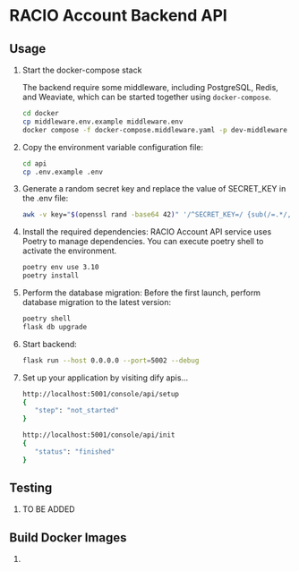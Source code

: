 # RACIO Account Backend API

## Usage

1. Start the docker-compose stack

   The backend require some middleware, including PostgreSQL, Redis, and Weaviate, which can be started together using `docker-compose`.

   ```bash
   cd docker
   cp middleware.env.example middleware.env
   docker compose -f docker-compose.middleware.yaml -p dev-middleware up -d
   ```

2. Copy the environment variable configuration file:

   ```bash
   cd api
   cp .env.example .env
   ```

3. Generate a random secret key and replace the value of SECRET_KEY in the .env file:

   ```bash
   awk -v key="$(openssl rand -base64 42)" '/^SECRET_KEY=/ {sub(/=.*/, "=" key)} 1' .env > temp_env && mv temp_env .env
   ```

4. Install the required dependencies:
   RACIO Account API service uses Poetry to manage dependencies. You can execute poetry shell to activate the environment.

   ```bash
   poetry env use 3.10
   poetry install    
   ```

5. Perform the database migration:
   Before the first launch, perform database migration to the latest version:

   ```bash
   poetry shell
   flask db upgrade
   ```

6. Start backend:

   ```bash
   flask run --host 0.0.0.0 --port=5002 --debug
   ```

7. Set up your application by visiting dify apis...

   ```bash
   http://localhost:5001/console/api/setup
   {
      "step": "not_started"
   }

   http://localhost:5001/console/api/init
   {
      "status": "finished"
   }

   ```

## Testing

1. TO BE ADDED

## Build Docker Images

1.
